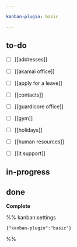 ```yaml
---

kanban-plugin: basic

---
```


## to-do

- [ ] [[addresses]]
- [ ] [[akamai office]]
- [ ] [[apply for a leave]]
- [ ] [[contacts]]
- [ ] [[guardicore office]]
- [ ] [[gym]]
- [ ] [[holidays]]
- [ ] [[human resources]]
- [ ] [[it support]]


## in-progress



## done

**Complete**




%% kanban:settings
```
{"kanban-plugin":"basic"}
```
%%